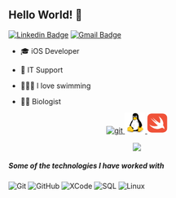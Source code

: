 ## Hello World! 👋
[![Linkedin Badge](https://img.shields.io/badge/-PabloButron-blue?style=flat-square&logo=Linkedin&logoColor=white&link=https://www.linkedin.com/in/pablobutron/)](https://www.linkedin.com/in/pablobutron/) 
[![Gmail Badge](https://img.shields.io/badge/-PabloButron-c14438?style=flat-square&logo=Gmail&logoColor=white&link=mailto:pabloamar@icloud.com)](mailto:pabloamar@icloud.com)


- 🎓 iOS Developer

- 🌱 IT Support

- 🏊🏻‍♂️ I love swimming

- 👨‍🔬 Biologist
 
 
 
 
<p align="center"> 
        
  <a href="https://git-scm.com/" target="_blank"> 
    <img src="https://www.vectorlogo.zone/logos/git-scm/git-scm-icon.svg" alt="git" width="40" height="40"/> 
  </a> 
  
    
   <a href="https://www.linux.org/" target="_blank"> 
    <img src="https://raw.githubusercontent.com/devicons/devicon/master/icons/linux/linux-original.svg" alt="linux" width="40" height="40"/> 
  </a>  
      
  <a href="https://swift.org/" target="_blank"> 
    <img src="https://raw.githubusercontent.com/devicons/devicon/master/icons/swift/swift-original.svg" alt="swift" width="40" height="40"/>
  </a> 
  
</p>

<p align="center">
  <a href="https://github.com/anuraghazra/github-readme-stats">
    <img height=150 align="center" src="https://github-readme-stats-git-masterrstaa-rickstaa.vercel.app/api?username=PabloButron&count_public=true&theme=tokyonight&show_icons=true&hide=stars,issues&hide_border=true" />
  </a>
  
  </a>
 </p>
 
 ##### Some of the technologies I have worked with

![Git](https://img.shields.io/badge/-Git-222222?style=flat&logo=git&logoColor=F05032)
![GitHub](https://img.shields.io/badge/-GitHub-222222?style=flat&logo=github&logoColor=181717)
![XCode](https://img.shields.io/badge/-XCode-222222?style=flat&logo=XCode&logoColor=1575F9)
![SQL](https://img.shields.io/badge/-SQL-000000?style=flat&logo=postgresql)
![Linux](https://img.shields.io/badge/-Linux-222222?style=flat&logo=linux&logoColor=FCC624)


